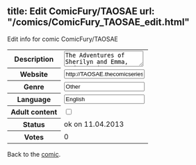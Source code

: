 title: Edit ComicFury/TAOSAE
url: "/comics/ComicFury_TAOSAE_edit.html"
---
Edit info for comic ComicFury/TAOSAE

<form name="comic" action="http://gaepostmail.appengine.com/comic" name="post">
<table class="comicinfo">
<tr>
<th>Description</th><td><textarea name="description">The Adventures of Sherilyn and Emma, and sometimes some other people. This comic follows two girls, who are named in the title, as they have adventures and shenanigans at school.</textarea></td>
</tr>
<tr>
<th>Website</th><td><input type="text" name="url" value="http://TAOSAE.thecomicseries.com/"/></td>
</tr>
<tr>
<th>Genre</th><td><input type="text" name="genre" value="Other"/></td>
</tr>
<tr>
<th>Language</th><td><input type="text" name="language" value="English"/></td>
</tr>
<tr>
<th>Adult content</th><td><input type="checkbox" name="adult" value="adult" /></td>
</tr>
<tr>
<th>Status</th><td>ok on 11.04.2013</td>
</tr>
<tr>
<th>Votes</th><td>0</div></td>
</tr>
</table>
</form>

Back to the [comic](/comics/ComicFury_TAOSAE.html).
